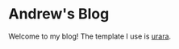 # Andrew's Blog
 
Welcome to my blog! The template I use is [urara](https://github.com/importantimport/urara).